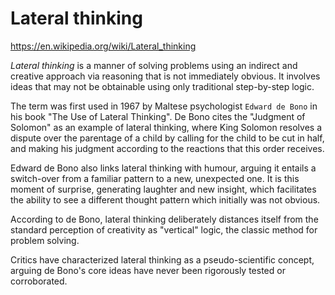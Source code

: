 # Lateral thinking

https://en.wikipedia.org/wiki/Lateral_thinking

*Lateral thinking* is a manner of solving problems using an indirect and creative approach via reasoning that is not immediately obvious. It involves ideas that may not be obtainable using only traditional step-by-step logic.

The term was first used in 1967 by Maltese psychologist `Edward de Bono` in his book "The Use of Lateral Thinking". De Bono cites the "Judgment of Solomon" as an example of lateral thinking, where King Solomon resolves a dispute over the parentage of a child by calling for the child to be cut in half, and making his judgment according to the reactions that this order receives.

Edward de Bono also links lateral thinking with humour, arguing it entails a switch-over from a familiar pattern to a new, unexpected one. It is this moment of surprise, generating laughter and new insight, which facilitates the ability to see a different thought pattern which initially was not obvious.

According to de Bono, lateral thinking deliberately distances itself from the standard perception of creativity as "vertical" logic, the classic method for problem solving.

Critics have characterized lateral thinking as a pseudo-scientific concept, arguing de Bono's core ideas have never been rigorously tested or corroborated.
